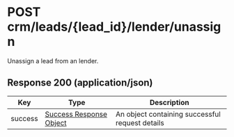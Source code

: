 # POST crm/leads/{lead_id}/lender/unassign

Unassign a lead from an lender.

## Response 200 (application/json)

| Key | Type | Description
| - | - | -
| success | [Success Response Object](../../../../../objects/SUCCESS_RESPONSE.md) | An object containing successful request details
